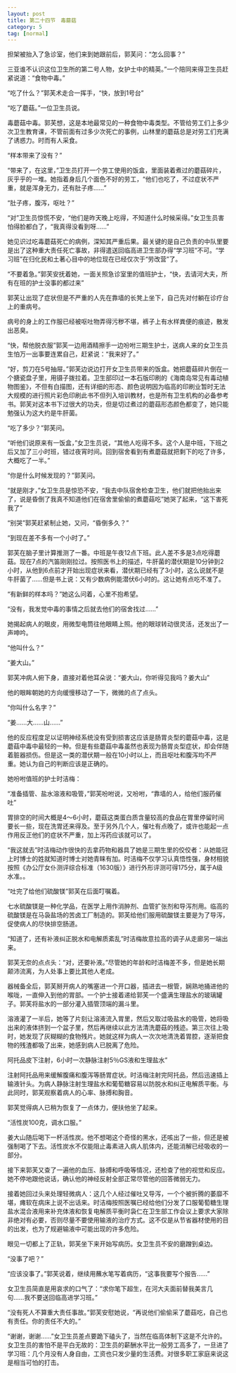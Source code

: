 ```yaml
---
layout: post
title: 第二十四节　毒蘑菇
category: 5
tag: [normal]
---
```


担架被抬入了急诊室，他们来到她跟前后，郭芙问：“怎么回事？”

三亚谁不认识这位卫生所的第二号人物，女护士中的精英。”一个陪同来得卫生员赶紧说道：“食物中毒。”

“吃了什么？”郭芙术走合一挥手，“快，放到1号台”

“吃了蘑菇。”一位卫生员说。

毒蘑菇中毒。郭芙想，这是本地最常见的一种食物中毒类型。不管给劳工们上多少次卫生教育课，不管前面有过多少次死亡的事例，山林里的蘑菇总是对劳工们充满了诱惑力。时而有人采食。

“样本带来了没有？”

“带来了，在这里，”卫生员打开一个劳工使用的饭盒，里面装着煮过的蘑菇碎片，灰乎乎的一堆。她指着身后几个面色不好的劳工，“他们也吃了，不过症状不严重，就是浑身无力，还有肚子疼……”

“肚子疼，腹泻，呕吐？”

“对”卫生员惊慌不安，“他们是昨天晚上吃得，不知道什么时候采得。”女卫生员害怕得脸都白了，“我真得没看到呀……”

她见识过吃毒蘑菇死亡的病例，深知其严重后果。最关键的是自己负责的中队里要是出了这种重大责任死亡事故，非得遣送回临高进卫生部办得“学习班”不可。“学习班”在归化民和土著心目中的地位现在已经仅次于“劳改营”了。

“不要着急。”郭芙安抚着她，一面关照急诊室里的值班护士，“快，去请河大夫，所有在班的护士没事的都过来”

郭芙让出现了症状但是不严重的人先在靠墙的长凳上坐下，自己先对付躺在诊疗台上的重病号。

病号的身上的工作服已经被呕吐物弄得污秽不堪，裤子上有水样粪便的痕迹，散发出恶臭。

“快，帮他脱衣服”郭芙一边用酒精擦手一边吩咐三期生护士，送病人来的女卫生员生怕万一出事要连累自己，赶紧说：“我来好了。”

“好，剪刀在5号抽屉。”郭芙边说边打开女卫生员带来的饭盒。她把蘑菇碎片倒在一个搪瓷盘子里，用镊子拨拉着。卫生部印过一本石版印刷的《海南岛常见有毒动植物图鉴》，不但有白描图，还有详细的形态、颜色说明因为临高的印刷业暂时无法大规模的进行照片彩色印刷此书不但列入培训教材，也是所有卫生机构的必备参考书。郭芙对这本书下过很大的功夫，但是切过煮过的蘑菇形态颜色都变了，她只能勉强认为这大约是牛肝菌。

“吃了多少？”郭芙问。

“听他们说原来有一饭盒，”女卫生员说，“其他人吃得不多。这个人是中班，下班之后又加了三小时班，错过夜宵时间。回到宿舍看到有煮蘑菇就把剩下的吃了许多，大概吃了一半。”

“你是什么时候发现的？”郭芙问。

“就是刚才，”女卫生员是惊恐不安，“我去中队宿舍检查卫生，他们就把他抬出来了，说是昏倒了我真不知道他们在宿舍里偷偷的煮蘑菇吃”她哭了起来，“这下害死我了”

“别哭”郭芙赶紧制止她，又问，“昏倒多久？”

“到现在差不多有一个小时了。”

郭芙在脑子里计算推测了一番。中班是午夜12点下班。此人差不多是3点吃得蘑菇。现在7点的汽笛刚刚拉过。按照医书上的描述，牛肝菌的潜伏期是10分钟到2小时，从他到6点前才开始出现症状来看，潜伏期已经有了3小时，这么说就不是牛肝菌了……但是书上说：又有少数病例能潜伏6小时的。这让她有点吃不准了。

“有新鲜的样本吗？”她这么问着，心里不抱希望。

“没有，我发觉中毒的事情之后就去他们的宿舍找过……”

她揭起病人的眼皮，用微型电筒往他眼睛上照。他的眼球转动很灵活，还发出了一声呻吟。

“他叫什么？”

“姜大山。”

郭芙冲病人俯下身，直接对着他耳朵说：“姜大山，你听得见我吗？姜大山”

他的眼眸朝她的方向缓慢移动了一下，微微的点了点头。

“你叫什么名字？”

“姜……大……山……”

他的反应程度足以证明神经系统没有受到损害这应该是肠胃炎型的蘑菇中毒，这是蘑菇中毒中最轻的一种。但是有些蘑菇中毒虽然也表现为肠胃炎型症状，却会伴随着脏器损伤。但是这一类的潜伏期一般在10小时以上，而且呕吐和腹泻均不严重。她认为自己的判断应该是正确的。

她吩咐值班的护士时洁梅：

“准备插管、盐水溶液和吸管，”郭芙吩咐说，又吩咐，“靠墙的人，给他们服药催吐”

胃排空的时间大概是4～6小时，蘑菇这类蛋白质含量较高的食品在胃里停留时间要长一些，现在洗胃还来得及。至于另外几个人，催吐有点晚了，或许也能起一点作用反正他们的症状不严重，加上泻药应该就可以了。

“我这就去”时洁梅动作很快的去拿药物和器具了她是三期生里的佼佼者：从她能冠上时博士的姓就知道时博士对她青睐有加。时洁梅不仅学习认真悟性强，身材相貌按照《办公厅女仆测评综合标准（1630版）》进行外形评测可得175分，属于A级水准。。

“吐完了给他们硫酸镁”郭芙在后面叮嘱着。

七水硫酸镁是一种化学品，在医学上用作消肿剂、血管扩张剂和导泻剂用。临高的硫酸镁是在马袅盐场的苦卤工厂制造的。郭芙给他们服用硫酸镁主要是为了导泻，促使病人的尽快排空肠道。

“知道了，还有补液纠正脱水和电解质紊乱”时洁梅故意拉高的调子从走廊另一端出来。

郭芙无奈的点点头：“对，还要补液。”尽管她的年龄和时洁梅差不多，但是她长期颠沛流离，为人处事上要比其他人老成。

器械备全后，郭芙掰开病人的嘴塞进一个开口器，插进去一根管，娴熟地捅进他的喉咙，一直伸入到他的胃部。一个护士接着递给郭芙一个盛满生理盐水的玻璃罐子。郭芙将盐水的一部分灌入插管顶端的漏斗里。

溶液灌了一半后，她等了片刻让溶液流入胃里，然后又取过吸盐水的吸管，她将吸出来的液体挤到一个盆子里，然后再继续以此方法清洗蘑菇的残迹。第三次往上吸时，她发现了灰糊糊的食物残片。她就这样为病人一次次地清洗着胃腔，逐渐把食物的残渣都吸了出来，她感到病人已脱离了危险。

阿托品皮下注射，6小时一次静脉注射5％GS液和生理盐水”

注射阿托品用来缓解腹痛和腹泻等肠胃症状。时洁梅注射完阿托品，然后迅速插上输液针头。为病人静脉注射生理盐水和葡萄糖容易以防脱水和纠正电解质平衡。与此同时，郭芙观察着病人的心率、脉搏和胸音。

郭芙觉得病人已稍为恢复了一点体力，便扶他坐了起来。

“活性炭100克，调水口服。”

姜大山随后喝下一杯活性炭。他不想喝这个奇怪的黑水，还咳出了一些，但还是被强制喝了下去。活性炭水不仅能阻止毒素进入病人肌体内，还能消解已经吸收的一部分。

接下来郭芙又查了一遍他的血压、脉搏和呼吸等情况，还检查了他的视觉和反应。她不停地跟他说话，确认他的神经反射全部正常尽管他的回答微弱无力。

接着她回过头来处理轻微病人：这几个人经过催吐又导泻，一个个被折腾的萎靡不堪，瘫软在病床上说不出话来。时洁梅按照医嘱已经给他们分发了口服葡萄糖生理盐水混合液用来补充体液和恢复电解质平衡时袅仁在卫生部工作会议上要求大家除非绝对有必要，否则尽量不要使用输液的治疗方式。这不仅是从节省器材使用的目的出发，也为了规避输液中可能出现的许多危险。

眼见一切都上了正轨，郭芙坐下来开始写病历。女卫生员不安的磨蹭到桌边。

“没事了吧？”

“应该没事了。”郭芙说着，继续用蘸水笔写着病历，“这事我要写个报告……”

女卫生员简直是用哀求的口气了：“求你笔下超生，在河大夫面前替我美言几句……我不要送回临高进学习班。”

“没有死人不算重大责任事故。”郭芙安慰她说，“再说他们偷偷采了蘑菇吃，自己也有责任。你的责任不大的。”

“谢谢，谢谢……”女卫生员差点要跪下磕头了，当然在临高体制下这是不允许的。女卫生员的害怕不是平白无故的：卫生员的薪酬水平比一般劳工高多了，一旦进了学习班：几个月没有人身自由，工资也只发少量的生活费。对很多职工家庭来说这是相当可怕的打击。